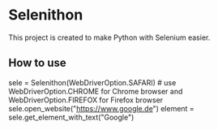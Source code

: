 # Selenithon
This project is created to make Python with Selenium easier. 
## How to use
  sele = Selenithon(WebDriverOption.SAFARI) # use WebDriverOption.CHROME for Chrome browser and WebDriverOption.FIREFOX for Firefox browser
  sele.open_website("https://www.google.de")
  element = sele.get_element_with_text("Google")
